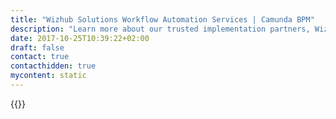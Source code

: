 ```yaml
---
title: "Wizhub Solutions Workflow Automation Services | Camunda BPM"
description: "Learn more about our trusted implementation partners, Wizhub Solutions. Camunda is the leader for workflow automation & business process management. Get your 30 day trial today."
date: 2017-10-25T10:39:22+02:00
draft: false
contact: true
contacthidden: true
mycontent: static
---
```

{{<partner-single
company="Wizhub Solutions"
type="si"
website="https://wizhub.io"
countrycode="RO"
city="Bucharest"
description="We are a small, passionate team focused on delivering optimal-quality services for our clients - which, most of the time, means to be efficient. We know that traditional IT-market relationships may leave you feeling trapped and forced to surrender control. We like being fair and always present all options before any decision is taken.Our team has been working together for over five years, delivering software solutions to individual clients, small companies, and enterprises."
siregion="emea"
level="basic"
logo="//images.ctfassets.net/vpidbgnakfvf/6CHNVrSyeDze9mdFHsZT0o/c0f4bd37ee486e81ff31d42f0c6e9e79/wizhub_solutions_logo.png">}}